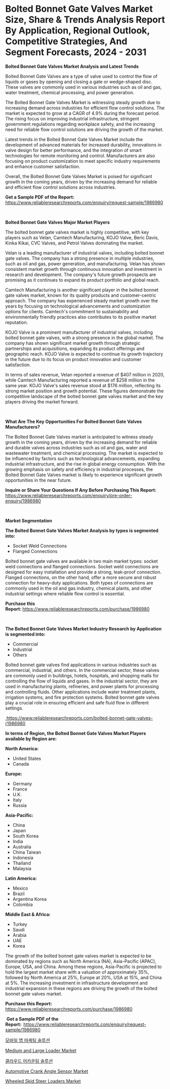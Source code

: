 <p><h1>Bolted Bonnet Gate Valves Market Size, Share & Trends Analysis Report By Application, Regional Outlook, Competitive Strategies, And Segment Forecasts, 2024 - 2031</h1></p><p><strong>Bolted Bonnet Gate Valves Market Analysis and Latest Trends</strong></p>
<p><p>Bolted Bonnet Gate Valves are a type of valve used to control the flow of liquids or gases by opening and closing a gate or wedge-shaped disc. These valves are commonly used in various industries such as oil and gas, water treatment, chemical processing, and power generation.</p><p>The Bolted Bonnet Gate Valves Market is witnessing steady growth due to increasing demand across industries for efficient flow control solutions. The market is expected to grow at a CAGR of 4.9% during the forecast period. The rising focus on improving industrial infrastructure, stringent government regulations regarding workplace safety, and the increasing need for reliable flow control solutions are driving the growth of the market.</p><p>Latest trends in the Bolted Bonnet Gate Valves Market include the development of advanced materials for increased durability, innovations in valve design for better performance, and the integration of smart technologies for remote monitoring and control. Manufacturers are also focusing on product customization to meet specific industry requirements and enhance customer satisfaction.</p><p>Overall, the Bolted Bonnet Gate Valves Market is poised for significant growth in the coming years, driven by the increasing demand for reliable and efficient flow control solutions across industries.</p></p>
<p><strong>Get a Sample PDF of the Report:&nbsp;</strong> <a href="https://www.reliableresearchreports.com/enquiry/request-sample/1986980">https://www.reliableresearchreports.com/enquiry/request-sample/1986980</a></p>
<p>&nbsp;</p>
<p><strong>Bolted Bonnet Gate Valves Major Market Players</strong></p>
<p><p>The bolted bonnet gate valves market is highly competitive, with key players such as Velan, Camtech Manufacturing, KOJO Valve, Beric Davis, Kinka Kikai, CVC Valves, and Petrol Valves dominating the market. </p><p>Velan is a leading manufacturer of industrial valves, including bolted bonnet gate valves. The company has a strong presence in multiple industries, such as oil and gas, power generation, and manufacturing. Velan has shown consistent market growth through continuous innovation and investment in research and development. The company's future growth prospects are promising as it continues to expand its product portfolio and global reach.</p><p>Camtech Manufacturing is another significant player in the bolted bonnet gate valves market, known for its quality products and customer-centric approach. The company has experienced steady market growth over the years by focusing on technological advancements and customization options for clients. Camtech's commitment to sustainability and environmentally friendly practices also contributes to its positive market reputation.</p><p>KOJO Valve is a prominent manufacturer of industrial valves, including bolted bonnet gate valves, with a strong presence in the global market. The company has shown significant market growth through strategic partnerships and acquisitions, expanding its product offerings and geographic reach. KOJO Valve is expected to continue its growth trajectory in the future due to its focus on product innovation and customer satisfaction.</p><p>In terms of sales revenue, Velan reported a revenue of $407 million in 2020, while Camtech Manufacturing reported a revenue of $258 million in the same year. KOJO Valve's sales revenue stood at $176 million, reflecting its strong market position and growth potential. These figures demonstrate the competitive landscape of the bolted bonnet gate valves market and the key players driving the market forward.</p></p>
<p>&nbsp;</p>
<p><strong>What Are The Key Opportunities For Bolted Bonnet Gate Valves Manufacturers?</strong></p>
<p><p>The Bolted Bonnet Gate Valves market is anticipated to witness steady growth in the coming years, driven by the increasing demand for reliable and durable valves across industries such as oil and gas, water and wastewater treatment, and chemical processing. The market is expected to be influenced by factors such as technological advancements, expanding industrial infrastructure, and the rise in global energy consumption. With the growing emphasis on safety and efficiency in industrial processes, the Bolted Bonnet Gate Valves market is likely to experience significant growth opportunities in the near future.</p></p>
<p><strong>Inquire or Share Your Questions If Any Before Purchasing This Report:</strong> <a href="https://www.reliableresearchreports.com/enquiry/pre-order-enquiry/1986980">https://www.reliableresearchreports.com/enquiry/pre-order-enquiry/1986980</a></p>
<p>&nbsp;</p>
<p><strong>Market Segmentation</strong></p>
<p><strong>The Bolted Bonnet Gate Valves Market Analysis by types is segmented into:</strong></p>
<p><ul><li>Socket Weld Connections</li><li>Flanged Connections</li></ul></p>
<p><p>Bolted bonnet gate valves are available in two main market types: socket weld connections and flanged connections. Socket weld connections are designed for easy installation and provide a strong, leak-proof connection. Flanged connections, on the other hand, offer a more secure and robust connection for heavy-duty applications. Both types of connections are commonly used in the oil and gas industry, chemical plants, and other industrial settings where reliable flow control is essential.</p></p>
<p><strong>Purchase this Report:&nbsp;</strong><a href="https://www.reliableresearchreports.com/purchase/1986980">https://www.reliableresearchreports.com/purchase/1986980</a></p>
<p>&nbsp;</p>
<p><strong>The Bolted Bonnet Gate Valves Market Industry Research by Application is segmented into:</strong></p>
<p><ul><li>Commercial</li><li>Industrial</li><li>Others</li></ul></p>
<p><p>Bolted bonnet gate valves find applications in various industries such as commercial, industrial, and others. In the commercial sector, these valves are commonly used in buildings, hotels, hospitals, and shopping malls for controlling the flow of liquids and gases. In the industrial sector, they are used in manufacturing plants, refineries, and power plants for processing and controlling fluids. Other applications include water treatment plants, irrigation systems, and fire protection systems. Bolted bonnet gate valves play a crucial role in ensuring efficient and safe fluid flow in different settings.</p></p>
<p><a href="https://www.reliableresearchreports.com/bolted-bonnet-gate-valves-r1986980">&nbsp;https://www.reliableresearchreports.com/bolted-bonnet-gate-valves-r1986980</a></p>
<p><strong>In terms of Region, the Bolted Bonnet Gate Valves Market Players available by Region are:</strong></p>
<p>
    <p> <strong> North America: </strong>
        <ul>
            <li>United States</li>
            <li>Canada</li>
        </ul>
        </p> 
    <p> <strong> Europe: </strong>
        <ul>
            <li>Germany</li>
            <li>France</li>
            <li>U.K.</li>
            <li>Italy</li>
            <li>Russia</li>
        </ul>
        </p> 
    <p> <strong> Asia-Pacific: </strong>
        <ul>
            <li>China</li>
            <li>Japan</li>
            <li>South Korea</li>
            <li>India</li>
            <li>Australia</li>
            <li>China Taiwan</li>
            <li>Indonesia</li>
            <li>Thailand</li>
            <li>Malaysia</li>
        </ul>
        </p> 
    <p> <strong> Latin America: </strong>
        <ul>
            <li>Mexico</li>
            <li>Brazil</li>
            <li>Argentina Korea</li>
            <li>Colombia</li>
        </ul>
        </p> 
    <p> <strong> Middle East & Africa: </strong>
        <ul>
            <li>Turkey</li>
            <li>Saudi</li>
            <li>Arabia</li>
            <li>UAE</li>
            <li>Korea</li>
        </ul>
    </p>
    </p>
<p><p>The growth of the bolted bonnet gate valves market is expected to be dominated by regions such as North America (NA), Asia-Pacific (APAC), Europe, USA, and China. Among these regions, Asia-Pacific is projected to hold the largest market share with a valuation of approximately 35%, followed by North America at 25%, Europe at 20%, USA at 15%, and China at 5%. The increasing investment in infrastructure development and industrial expansion in these regions are driving the growth of the bolted bonnet gate valves market.</p></p>
<p><strong>Purchase this Report: </strong><a href="https://www.reliableresearchreports.com/purchase/1986980">https://www.reliableresearchreports.com/purchase/1986980</a></p>
<p>&nbsp;<strong>Get a Sample PDF of the Report:&nbsp;&nbsp;</strong><a href="https://www.reliableresearchreports.com/enquiry/request-sample/1986980">https://www.reliableresearchreports.com/enquiry/request-sample/1986980</a></p>
<p><strong></strong></p>
<p><p><a href="https://github.com/plelbej847484502/Market-Research-Report-List-3/blob/main/318379272232.md">모바일 앱 마케팅 솔루션</a></p><p><a href="https://github.com/mabenkhyari11/Market-Research-Report-List-1/blob/main/medium-and-large-loader-market.md">Medium and Large Loader Market</a></p><p><a href="https://github.com/vseigx30c9a1j/Market-Research-Report-List-3/blob/main/299557072233.md">클라우드 어카운팅 솔루션</a></p><p><a href="https://www.linkedin.com/pulse/insights-automotive-crank-angle-sensor-market-share-competitive-7gc0f?trackingId=DYLYtFc9R4mY0J5EGrX62w%3D%3D">Automotive Crank Angle Sensor Market</a></p><p><a href="https://github.com/FrankHernanXXfnf/Market-Research-Report-List-1/blob/main/wheeled-skid-steer-loaders-market.md">Wheeled Skid Steer Loaders Market</a></p></p>